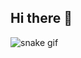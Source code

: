 ## Hi there 👋

![snake gif](https://github.com/samedinaime20/YOUR_USERNAME/blob/output/github-snake-dark.svg)
